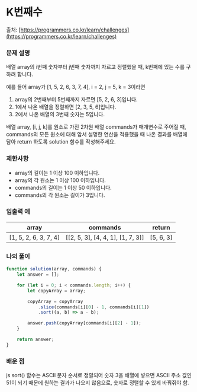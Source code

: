 # K번째수

출처: [https://programmers.co.kr/learn/challenges](https://programmers.co.kr/learn/challenges)

### 문제 설명

배열 array의 i번째 숫자부터 j번째 숫자까지 자르고 정렬했을 때, k번째에 있는 수를 구하려 합니다.

예를 들어 array가 [1, 5, 2, 6, 3, 7, 4], i = 2, j = 5, k = 3이라면

1. array의 2번째부터 5번째까지 자르면 [5, 2, 6, 3]입니다.
2. 1에서 나온 배열을 정렬하면 [2, 3, 5, 6]입니다.
3. 2에서 나온 배열의 3번째 숫자는 5입니다.

배열 array, [i, j, k]를 원소로 가진 2차원 배열 commands가 매개변수로 주어질 때, commands의 모든 원소에 대해 앞서 설명한 연산을 적용했을 때 나온 결과를 배열에 담아 return 하도록 solution 함수를 작성해주세요.

### 제한사항

-   array의 길이는 1 이상 100 이하입니다.
-   array의 각 원소는 1 이상 100 이하입니다.
-   commands의 길이는 1 이상 50 이하입니다.
-   commands의 각 원소는 길이가 3입니다.

### 입출력 예

| array                 | commands                          | return    |
| --------------------- | --------------------------------- | --------- |
| [1, 5, 2, 6, 3, 7, 4] | [[2, 5, 3], [4, 4, 1], [1, 7, 3]] | [5, 6, 3] |

### 나의 풀이

```javascript
function solution(array, commands) {
    let answer = [];

    for (let i = 0; i < commands.length; i++) {
        let copyArray = array;

        copyArray = copyArray
            .slice(commands[i][0] - 1, commands[i][1])
            .sort((a, b) => a - b);

        answer.push(copyArray[commands[i][2] - 1]);
    }

    return answer;
}
```

### 배운 점

js sort() 함수는 ASCII 문자 순서로 정렬되어 숫자 3을 배열에 넣으면 ASCII 주소 값인 51이 되기 때문에 원하는 결과가 나오지 않음으로, 숫자로 정렬할 수 있게 바꿔줘야 함.
